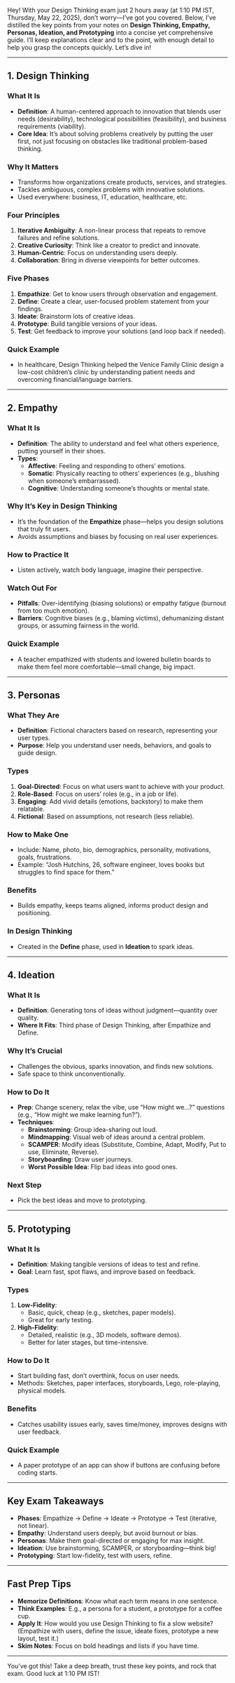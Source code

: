 Hey! With your Design Thinking exam just 2 hours away (at 1:10 PM IST, Thursday, May 22, 2025), don’t worry—I’ve got you covered. Below, I’ve distilled the key points from your notes on **Design Thinking, Empathy, Personas, Ideation, and Prototyping** into a concise yet comprehensive guide. I’ll keep explanations clear and to the point, with enough detail to help you grasp the concepts quickly. Let’s dive in!

---

## **1. Design Thinking**
### **What It Is**
- **Definition**: A human-centered approach to innovation that blends user needs (desirability), technological possibilities (feasibility), and business requirements (viability).
- **Core Idea**: It’s about solving problems creatively by putting the user first, not just focusing on obstacles like traditional problem-based thinking.

### **Why It Matters**
- Transforms how organizations create products, services, and strategies.
- Tackles ambiguous, complex problems with innovative solutions.
- Used everywhere: business, IT, education, healthcare, etc.

### **Four Principles**
1. **Iterative Ambiguity**: A non-linear process that repeats to remove failures and refine solutions.
2. **Creative Curiosity**: Think like a creator to predict and innovate.
3. **Human-Centric**: Focus on understanding users deeply.
4. **Collaboration**: Bring in diverse viewpoints for better outcomes.

### **Five Phases**
1. **Empathize**: Get to know users through observation and engagement.
2. **Define**: Create a clear, user-focused problem statement from your findings.
3. **Ideate**: Brainstorm lots of creative ideas.
4. **Prototype**: Build tangible versions of your ideas.
5. **Test**: Get feedback to improve your solutions (and loop back if needed).

### **Quick Example**
- In healthcare, Design Thinking helped the Venice Family Clinic design a low-cost children’s clinic by understanding patient needs and overcoming financial/language barriers.

---

## **2. Empathy**
### **What It Is**
- **Definition**: The ability to understand and feel what others experience, putting yourself in their shoes.
- **Types**:
  - **Affective**: Feeling and responding to others’ emotions.
  - **Somatic**: Physically reacting to others’ experiences (e.g., blushing when someone’s embarrassed).
  - **Cognitive**: Understanding someone’s thoughts or mental state.

### **Why It’s Key in Design Thinking**
- It’s the foundation of the **Empathize** phase—helps you design solutions that truly fit users.
- Avoids assumptions and biases by focusing on real user experiences.

### **How to Practice It**
- Listen actively, watch body language, imagine their perspective.

### **Watch Out For**
- **Pitfalls**: Over-identifying (biasing solutions) or empathy fatigue (burnout from too much emotion).
- **Barriers**: Cognitive biases (e.g., blaming victims), dehumanizing distant groups, or assuming fairness in the world.

### **Quick Example**
- A teacher empathized with students and lowered bulletin boards to make them feel more comfortable—small change, big impact.

---

## **3. Personas**
### **What They Are**
- **Definition**: Fictional characters based on research, representing your user types.
- **Purpose**: Help you understand user needs, behaviors, and goals to guide design.

### **Types**
1. **Goal-Directed**: Focus on what users want to achieve with your product.
2. **Role-Based**: Focus on users’ roles (e.g., in a job or life).
3. **Engaging**: Add vivid details (emotions, backstory) to make them relatable.
4. **Fictional**: Based on assumptions, not research (less reliable).

### **How to Make One**
- Include: Name, photo, bio, demographics, personality, motivations, goals, frustrations.
- Example: “Josh Hutchins, 26, software engineer, loves books but struggles to find space for them.”

### **Benefits**
- Builds empathy, keeps teams aligned, informs product design and positioning.

### **In Design Thinking**
- Created in the **Define** phase, used in **Ideation** to spark ideas.

---

## **4. Ideation**
### **What It Is**
- **Definition**: Generating tons of ideas without judgment—quantity over quality.
- **Where It Fits**: Third phase of Design Thinking, after Empathize and Define.

### **Why It’s Crucial**
- Challenges the obvious, sparks innovation, and finds new solutions.
- Safe space to think unconventionally.

### **How to Do It**
- **Prep**: Change scenery, relax the vibe, use “How might we…?” questions (e.g., “How might we make learning fun?”).
- **Techniques**:
  - **Brainstorming**: Group idea-sharing out loud.
  - **Mindmapping**: Visual web of ideas around a central problem.
  - **SCAMPER**: Modify ideas (Substitute, Combine, Adapt, Modify, Put to use, Eliminate, Reverse).
  - **Storyboarding**: Draw user journeys.
  - **Worst Possible Idea**: Flip bad ideas into good ones.

### **Next Step**
- Pick the best ideas and move to prototyping.

---

## **5. Prototyping**
### **What It Is**
- **Definition**: Making tangible versions of ideas to test and refine.
- **Goal**: Learn fast, spot flaws, and improve based on feedback.

### **Types**
1. **Low-Fidelity**:
   - Basic, quick, cheap (e.g., sketches, paper models).
   - Great for early testing.
2. **High-Fidelity**:
   - Detailed, realistic (e.g., 3D models, software demos).
   - Better for later stages, but time-intensive.

### **How to Do It**
- Start building fast, don’t overthink, focus on user needs.
- Methods: Sketches, paper interfaces, storyboards, Lego, role-playing, physical models.

### **Benefits**
- Catches usability issues early, saves time/money, improves designs with user feedback.

### **Quick Example**
- A paper prototype of an app can show if buttons are confusing before coding starts.

---

## **Key Exam Takeaways**
- **Phases**: Empathize → Define → Ideate → Prototype → Test (iterative, not linear).
- **Empathy**: Understand users deeply, but avoid burnout or bias.
- **Personas**: Make them goal-directed or engaging for max insight.
- **Ideation**: Use brainstorming, SCAMPER, or storyboarding—think big!
- **Prototyping**: Start low-fidelity, test with users, refine.

---

## **Fast Prep Tips**
- **Memorize Definitions**: Know what each term means in one sentence.
- **Think Examples**: E.g., a persona for a student, a prototype for a coffee cup.
- **Apply It**: How would you use Design Thinking to fix a slow website? (Empathize with users, define the issue, ideate fixes, prototype a new layout, test it.)
- **Skim Notes**: Focus on bold headings and lists if you have time.

---

You’ve got this! Take a deep breath, trust these key points, and rock that exam. Good luck at 1:10 PM IST!